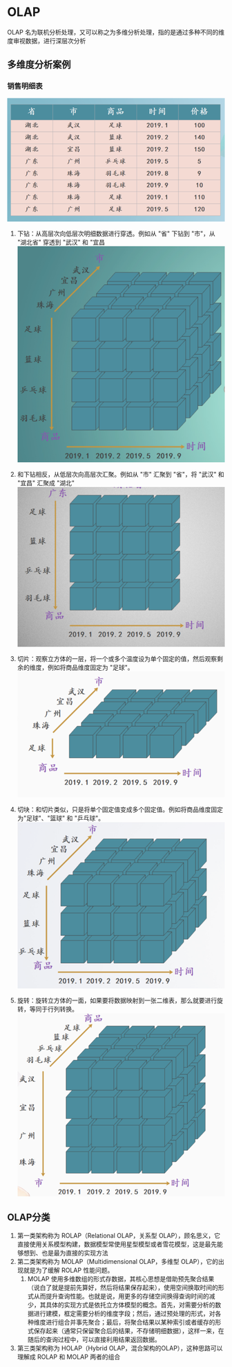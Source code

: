 # OLAP
OLAP 名为联机分析处理，又可以称之为多维分析处理，指的是通过多种不同的维度审视数据，进行深层次分析

## 多维度分析案例

### 销售明细表
![](.OLAP_images/sale_detail.png)

1. 下钻：从高层次向低层次明细数据进行穿透。例如从 "省" 下钻到 "市"，从 "湖北省" 穿透到 "武汉" 和 "宜昌
![](.OLAP_images/sale_cubic1.png)

2. 和下钻相反，从低层次向高层次汇聚。例如从 "市" 汇聚到 "省"，将 "武汉" 和 "宜昌" 汇聚成 "湖北"
![](.OLAP_images/sale_cubic2.png)
3. 切片：观察立方体的一层，将一个或多个温度设为单个固定的值，然后观察剩余的维度，例如将商品维度固定为 "足球"。
![](.OLAP_images/sale_cubic3.png)
4. 切块：和切片类似，只是将单个固定值变成多个固定值。例如将商品维度固定为"足球"、"篮球" 和 "乒乓球"。
![](.OLAP_images/sale_cubic4.png)
5. 旋转：旋转立方体的一面，如果要将数据映射到一张二维表，那么就要进行旋转，等同于行列转换。
![](.OLAP_images/sale_cubic5.png)


## OLAP分类
1. 第一类架构称为 ROLAP（Relational OLAP，关系型 OLAP），顾名思义，它直接使用关系模型构建，数据模型常使用星型模型或者雪花模型，这是最先能够想到、也是最为直接的实现方法
2. 第二类架构称为 MOLAP（Multidimensional OLAP，多维型 OLAP），它的出现就是为了缓解 ROLAP 性能问题。
   1. MOLAP 使用多维数组的形式存数据，其核心思想是借助预先聚合结果（说白了就是提前先算好，然后将结果保存起来），使用空间换取时间的形式从而提升查询性能。也就是说，用更多的存储空间换得查询时间的减少，其具体的实现方式是依托立方体模型的概念。首先，对需要分析的数据进行建模，框定需要分析的维度字段；然后，通过预处理的形式，对各种维度进行组合并事先聚合；最后，将聚合结果以某种索引或者缓存的形式保存起来（通常只保留聚合后的结果，不存储明细数据），这样一来，在随后的查询过程中，可以直接利用结果返回数据。
3. 第三类架构称为 HOLAP（Hybrid OLAP，混合架构的OLAP），这种思路可以理解成 ROLAP 和 MOLAP 两者的组合